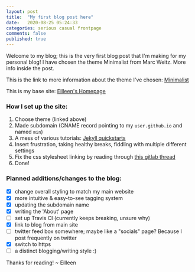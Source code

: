 ```yaml
---
layout: post
title:  "My first blog post here"
date:   2020-08-25 05:24:33 
categories: serious casual frontpage
comments: false
published: true
---
```


Welcome to my blog; this is the very first blog post that I'm making for my personal blog! I have chosen the theme Minimalist from Marc Weitz. More info inside the post.

<!--more-->

This is the link to more information about the theme I've chosen: [Minimalist][minimalist-origin]

This is my base site: [Eilleen's Homepage][eilleeenz]

### How I set up the site:

1. Choose theme (linked above)
2. Made subdomain (CNAME record pointing to my `user.github.io` and named `min`)
3. A mess of various tutorials: [Jekyll quickstarts][jekyll-docs]
4. Insert frustration, taking healthy breaks, fiddling with multiple different settings
5. Fix the css stylesheet linking by reading through [this gitlab thread][gitlab-thread]
6. Done!

### Planned additions/changes to the blog:
- [x] change overall styling to match my main website
- [x] more intuitive & easy-to-see tagging system
- [x] updating the subdomain name
- [x] writing the 'About' page
- [ ] set up Travis CI (currently keeps breaking, unsure why)
- [x] link to blog from main site
- [ ] twitter feed box somewhere; maybe like a "socials" page? Because I post frequently on twitter
- [x] switch to https
- [ ] a distinct blogging/writing style :)

Thanks for reading!
~ Eilleen

[minimalist-origin]: http://marc-weitz.de/minimalist/
[eilleeenz]:   https://eilleeenz.com/
[jekyll-docs]: https://jekyllrb.com/docs/
[gitlab-thread]: https://gitlab.com/pages/jekyll/-/issues/22